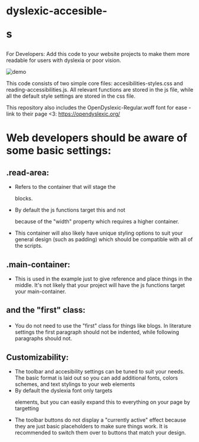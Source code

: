 # dyslexic-accesible-<p>s
For Developers: Add this code to your website projects to make them more readable for users with dyslexia or poor vision.

![demo](https://github.com/user-attachments/assets/d479a7cd-6a6b-43c3-8e9b-655cb88254c0)

This code consists of two simple core files: accesibilities-styles.css and reading-accessibilities.js. All relevant functions are stored in the js file, while all the default style settings are stored in the css file. 

This repository also includes the OpenDyslexic-Regular.woff font for ease - link to their page <3: https://opendyslexic.org/

# Web developers should be aware of some basic settings:

## .read-area: 
- Refers to the container that will stage the <p> blocks.
- By default the js functions target this and not <p> because of the "width" property which requires a higher container. 
- This container will also likely have unique styling options to suit your general design (such as padding) which should be compatible with all of the scripts. 

## .main-container:
- This is used in the example just to give reference and place things in the middle. It's not likely that your project will have the js functions target your main-container.

## <p> and the "first" class:
- You do not need to use the "first" class for things like blogs. In literature settings the first paragraph should not be indented, while following paragraphs should not. 

## Customizability: 
- The toolbar and accesibility settings can be tuned to suit your needs. The basic format is laid out so you can add additional fonts, colors schemes, and text stylings to your web elements
- By default the dyslexia font only targets <p> elements, but you can easily expand this to everything on your page by targetting <body>
- The toolbar buttons do not display a "currently active" effect because they are just basic placeholders to make sure things work. It is recommended to switch them over to buttons that match your design.

